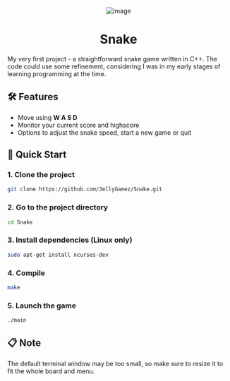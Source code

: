 <div align="center">
  
  ![image](https://github.com/user-attachments/assets/bbba0e78-cdbd-4143-adf2-e3f463e363a9)

</div>
<h1 align="center">
  Snake
</h1>

My very first project - a straightforward snake game written in C++. 
The code could use some refinement, considering I was in my early stages of learning programming at the time.
 
## 🛠️ Features
- Move using **W A S D**
- Monitor your current score and highscore
- Options to adjust the snake speed, start a new game or quit

## 🚀 Quick Start

### 1. Clone the project

```sh
git clone https://github.com/JellyGamez/Snake.git
```

### 2. Go to the project directory

```sh
cd Snake
```

### 3. Install dependencies (Linux only)

```sh
sudo apt-get install ncurses-dev
```

### 4. Compile

```sh
make
```

### 5. Launch the game

```sh
./main
```

## 📋 Note
The default terminal window may be too small, so make sure to resize it to fit the whole board and menu.
